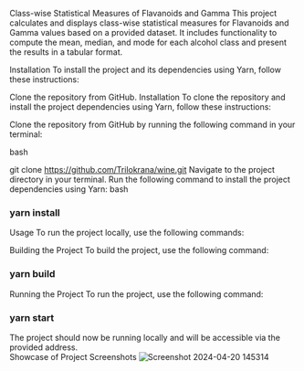Class-wise Statistical Measures of Flavanoids and Gamma
This project calculates and displays class-wise statistical measures for Flavanoids and Gamma values based on a provided dataset. It includes functionality to compute the mean, median, and mode for each alcohol class and present the results in a tabular format.

Installation
To install the project and its dependencies using Yarn, follow these instructions:

Clone the repository from GitHub.
Installation
To clone the repository and install the project dependencies using Yarn, follow these instructions:

Clone the repository from GitHub by running the following command in your terminal:

bash

git clone https://github.com/Trilokrana/wine.git
Navigate to the project directory in your terminal.
Run the following command to install the project dependencies using Yarn:
bash
<h3>yarn install</h3>
Usage
To run the project locally, use the following commands:

Building the Project
To build the project, use the following command:
<h3>yarn build</h3>


Running the Project
To run the project, use the following command:
<h3>yarn start</h3>

The project should now be running locally and will be accessible via the provided address.<br/>
Showcase of Project Screenshots
![Screenshot 2024-04-20 145314](https://github.com/Trilokrana/wine/assets/58104039/23cf07bc-0367-422f-9690-5858c1a7fddc)
